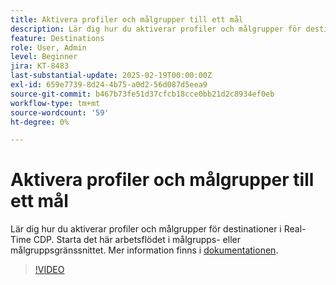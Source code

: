 ```yaml
---
title: Aktivera profiler och målgrupper till ett mål
description: Lär dig hur du aktiverar profiler och målgrupper för destinationer i Real-Time CDP.
feature: Destinations
role: User, Admin
level: Beginner
jira: KT-8483
last-substantial-update: 2025-02-19T00:00:00Z
exl-id: 659e7739-8d24-4b75-a0d2-56d087d5eea9
source-git-commit: b467b73fe51d37cfcb18cce0bb21d2c8934ef0eb
workflow-type: tm+mt
source-wordcount: '59'
ht-degree: 0%

---
```


# Aktivera profiler och målgrupper till ett mål

Lär dig hur du aktiverar profiler och målgrupper för destinationer i Real-Time CDP.  Starta det här arbetsflödet i målgrupps- eller målgruppsgränssnittet. Mer information finns i [dokumentationen](https://experienceleague.adobe.com/sv/docs/experience-platform/destinations/ui/activate/activation-overview).

>[!VIDEO](https://video.tv.adobe.com/v/3445814/?learn=on&enablevpops&captions=swe)

